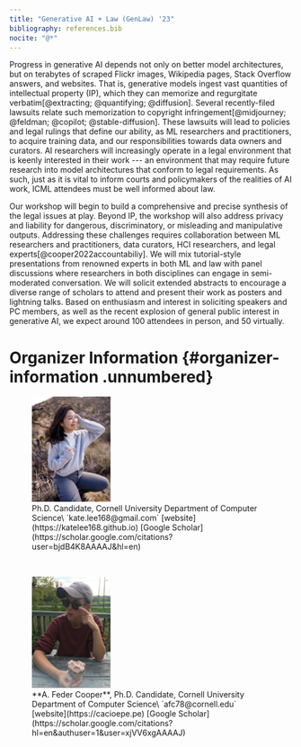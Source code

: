 ```yaml
---
title: "Generative AI + Law (GenLaw) '23"
bibliography: references.bib
nocite: "@*"
---
```


Progress in generative AI depends not only on better model
architectures, but on terabytes of scraped Flickr images, Wikipedia
pages, Stack Overflow answers, and websites. That is, generative models
ingest vast quantities of intellectual property (IP), which they can
memorize and regurgitate
verbatim[@extracting; @quantifying; @diffusion]. Several recently-filed
lawsuits relate such memorization to copyright
infringement[@midjourney; @feldman; @copilot; @stable-diffusion]. These
lawsuits will lead to policies and legal rulings that define our
ability, as ML researchers and practitioners, to acquire training data,
and our responsibilities towards data owners and curators. AI
researchers will increasingly operate in a legal environment that is
keenly interested in their work --- an environment that may require
future research into model architectures that conform to legal
requirements. As such, just as it is vital to inform courts and
policymakers of the realities of AI work, ICML attendees must be well
informed about law.

Our workshop will begin to build a comprehensive and precise synthesis
of the legal issues at play. Beyond IP, the workshop will also address
privacy and liability for dangerous, discriminatory, or misleading and
manipulative outputs. Addressing these challenges requires collaboration
between ML researchers and practitioners, data curators, HCI
researchers, and legal experts[@cooper2022accountabiliy]. We will mix
tutorial-style presentations from renowned experts in both ML and law
with panel discussions where researchers in both disciplines can engage
in semi-moderated conversation. We will solicit extended abstracts to
encourage a diverse range of scholars to attend and present their work
as posters and lightning talks. Based on enthusiasm and interest in
soliciting speakers and PC members, as well as the recent explosion of
general public interest in generative AI, we expect around 100 attendees
in person, and 50 virtually.


# Organizer Information {#organizer-information .unnumbered}

<!-- ![alt-text-1](images/katherine-300x400.png) ![alt-text-2](images/cooper-300x400.png) -->
<!-- ![alt-text-2](images/cooper-300x400.png "title-2" =20%x) -->
<!-- ![alt-text-2](images/fatameh-300x400.png "title-1" =20%x) -->

<p align="center">
    <figure>
  <img alt="Katherine Lee" src="./images/katherine-300x400.png" width="33%">
  <figcaption>Ph.D. Candidate, Cornell University Department of
Computer Science\
`kate.lee168@gmail.com` [website](https://katelee168.github.io) [Google
Scholar](https://scholar.google.com/citations?user=bjdB4K8AAAAJ&hl=en)</figcaption>
</figure>
&nbsp; &nbsp; &nbsp; &nbsp;
  <!-- <img alt="Dark" src="./images/cooper-300x400.png" width="33%"> -->
  <figure >
  <img src="images/cooper-300x400.png" alt="A. Feder Cooper" style="width:33%;">
  <figcaption>**A. Feder Cooper**, Ph.D. Candidate, Cornell University Department of
Computer Science\
`afc78@cornell.edu` [website](https://cacioepe.pe) [Google
Scholar](https://scholar.google.com/citations?hl=en&authuser=1&user=xjVV6xgAAAAJ)</figcaption>
</figure>
</p>

<!-- <figure >
  <img src="images/katherine-300x400.png" alt="Katherine Lee" style="width:37%;">
   -->

<!-- Katherine's work has provided essential empirical evidence and measurement for grounding discussions around concerns that language models, like CoPilot, are infringing copyright, and about how language models can respect an individuals' right to privacy and control of their data. Additionally, she has proposed methods of reducing memorization. Her work has received recognition at ACL and USENIX.  -->




<!-- Cooper studies how to align the use of AI/ML with broader public values, and has published numerous papers at top ML conferences, interdisciplinary computing venues, and tech law review journals. Much of this work has been recognized with spotlight and contributed talk awards. Cooper has also been recognized as a Rising Star in EECS (MIT, 2021). Since 2020, Cooper has been the Ph.D. student organizer for the MacArthur-funded Artificial Intelligence Policy and Practice initiative at Cornell, an interdisciplinary working group that studies the technical, social, and legal implications of AI technology.\ -->

<!--**Fatemehsadat Mireshghallah**, Ph.D. Candidate, UC San Diego Computer
Science and Engineering Department\
`f.mireshghallah@gmail.com`
[website](https://cseweb.ucsd.edu/~fmireshg/) [Google
Scholar](https://scholar.google.com/citations?user=WUCu45YAAAAJ&hl=en&authuser=2)

Fatemeh's research aims at understanding learning and memorization
patterns in large language models, probing these models for safety
issues (such as bias), and providing tools to limit their leakage of
private information. She is a recipient of the National Center for Women
& IT (NCWIT) Collegiate award in 2020 for her work on privacy-preserving
inference, a finalist for the Qualcomm Innovation Fellowship in 2021,
and a recipient of the 2022 Rising Star in Adversarial ML award. She was
a co-chair of the NAACL 2022 conference and has been a co-organizer for
numerous successful workshops, including Distributed and Private ML
(DPML) at ICLR 2021, Federated Learning for NLP (FL4NLP) at ACL 2022,
Private NLP at NAACL 2022 and Widening NLP at EMNLP 2021 and 2022.\

**James Grimmelmann**, Tessler Family Professor of Digital and
Information Law\
`james.grimmelmann@cornell.edu` [website](https://james.grimmelmann.net)
[Google Scholar](https://scholar.google.com/citations?user=u3QxA40AAAAJ)

James Grimmelmann is the Tessler Family Professor of Digital and
Information Law at Cornell Tech and Cornell Law School. He studies how
laws regulating software affect freedom, wealth, and power. He helps
lawyers and technologists understand each other, applying ideas from
computer science to problems in law and vice versa. He is the author of
the casebook Internet Law: Cases and Problems and of over fifty
scholarly articles and essays on digital copyright, content moderation,
search engine regulation, online governance, privacy on social networks,
and other topics in computer and Internet law. He organized the D is for
Digitize conference in 2009 on the copyright litigation over the Google
Book Search project, the In re Books conference in 2012 on the legal and
cultural future of books in the digital age, and the Speed conference in
2018 on the implications of radical technology-induced acceleration for
law, society, and policy.\

**David Mimno** Associate Professor, Cornell University department of
Information Science\
`mimno@cornell.edu` [website](https://mimno.infosci.cornell.edu/)
[Google
Scholar](https://scholar.google.com/citations?user=uBFV6SUAAAAJ&hl=en)

David Mimno builds models and methodologies that empower researchers
outside NLP to use language technology. He was general chair of the 2022
Text As Data conference at Cornell Tech and organized a workshop on
topic models at NeurIPS. His work spans from education to the
development of advanced new language technology driven by the needs of
non-expert users. He is chief developer of the popular Mallet toolkit
and is currently co-PI on the NEH-sponsored BERT for Humanists project.
His work has been supported by the Sloan foundation and NSF.\

**Deep Ganguli** Research Scientist, Anthropic\
`deep@anthropic.com.edu`
[website](https://www.linkedin.com/in/dganguli/) [Google
Scholar](https://scholar.google.com/citations?user=rG3xW3UAAAAJ&hl=en)

Deep Ganguli leads the Societal Impacts team at Anthropic, which designs
experiments to measure both the capabilities and harms of large language
models. He is on the program committee at FAccT '23, and was formerly
the Research Director at the Stanford Institute for Human Centered AI
where he designed several successful and well-attended multidisciplinary
workshops aimed to bridge the gap between technologists and humanists.
Prior to this he was a Science Program Officer at the Chan Zuckerberg
initiative, where he designed numerous workshops and conferences aimed
to bring together software engineers and neuroscientists to address
pressing questions about neurodegenerative diseases.
 -->